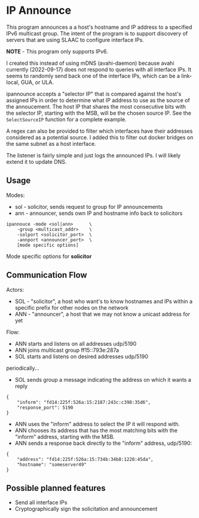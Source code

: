 # IP Announce

This program announces a a host's hostname and IP address to a specified IPv6 multicast group. The intent of the program is to support discovery of servers that are using SLAAC to configure interface IPs.

**NOTE** - This program only supports IPv6.

I created this instead of using mDNS (avahi-daemon) because avahi currently (2022-09-17) does not respond to queries with all interface IPs. It seems to randomly send back one of the interface IPs, which can be a link-local, GUA, or ULA.

ipannounce accepts a "selector IP" that is compared against the host's assigned IPs in order to determine what IP address to use as the source of the annoucement. The host IP that shares the most consecutive bits with the selector IP, starting with the MSB, will be the chosen source IP. See the `SelectSourceIP` function for a complete example.

A regex can also be provided to filter which interfaces have their addresses considered as a potential source. I added this to filter out docker bridges on the same subnet as a host interface.

The listener is fairly simple and just logs the announced IPs. I will likely extend it to update DNS.

## Usage

Modes:

* sol - solicitor, sends request to group for IP announcements
* ann - announcer, sends own IP and hostname info back to solicitors

```
ipannouce -mode <sol|ann>      \
    -group <multicast_addr>    \
    -solport <solicitor_port>  \
    -annport <announcer_port>  \
    [mode specific options]
```
Mode specific options for **solicitor**

## Communication Flow

Actors:

* SOL - "solicitor", a host who want's to know hostnames and IPs within a specific prefix for other nodes on the network
* ANN - "announcer", a host that we may not know a unicast address for yet

Flow:

* ANN starts and listens on all addresses udp/5190
* ANN joins multicast group ff15::793e:287a
* SOL starts and listens on desired addresses udp/5190

periodically...

* SOL sends group a message indicating the address on which it wants a reply

```
{
    "inform": "fd14:225f:526a:15:2187:243c:c398:35d6",
    "response_port": 5190
}
```

* ANN uses the "inform" address to select the IP it will respond with.
* ANN chooses its address that has the most matching bits with the "inform" address, starting with the MSB.
* ANN sends a response back directly to the "inform" address, udp/5190:

```
{
    "address": "fd14:225f:526a:15:734b:34b8:1220:45da",
    "hostname": "someserver49"
}
```

## Possible planned features

* Send all interface IPs
* Cryptographically sign the solicitation and announcement